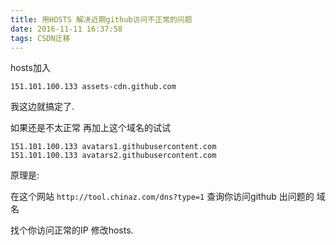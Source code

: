 ```yaml
---
title: 用HOSTS 解决近期github访问不正常的问题
date: 2016-11-11 16:37:58
tags: CSDN迁移
---
```

  hosts加入 

 
```
151.101.100.133 assets-cdn.github.com
```
 我这边就搞定了.

 如果还是不太正常 再加上这个域名的试试

 
```
151.101.100.133 avatars1.githubusercontent.com
151.101.100.133 avatars2.githubusercontent.com
```
 原理是:

 在这个网站 `http://tool.chinaz.com/dns?type=1`  查询你访问github 出问题的 域名

 找个你访问正常的IP 修改hosts.

   
  